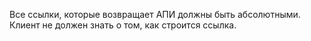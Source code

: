 Все ссылки, которые возвращает АПИ должны быть абсолютными.
Клиент не должен знать о том, как строится ссылка.
